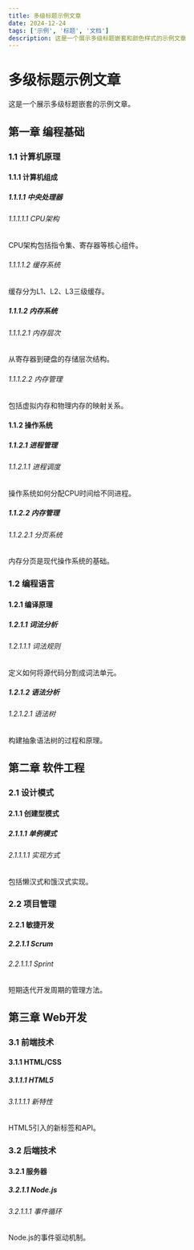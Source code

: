 ```yaml
---
title: 多级标题示例文章
date: 2024-12-24
tags: ['示例', '标题', '文档']
description: 这是一个展示多级标题嵌套和颜色样式的示例文章
---
```


# 多级标题示例文章

这是一个展示多级标题嵌套的示例文章。

## 第一章 编程基础

### 1.1 计算机原理

#### 1.1.1 计算机组成

##### 1.1.1.1 中央处理器

###### 1.1.1.1.1 CPU架构
CPU架构包括指令集、寄存器等核心组件。

###### 1.1.1.1.2 缓存系统
缓存分为L1、L2、L3三级缓存。

##### 1.1.1.2 内存系统

###### 1.1.1.2.1 内存层次
从寄存器到硬盘的存储层次结构。

###### 1.1.1.2.2 内存管理
包括虚拟内存和物理内存的映射关系。

#### 1.1.2 操作系统

##### 1.1.2.1 进程管理

###### 1.1.2.1.1 进程调度
操作系统如何分配CPU时间给不同进程。

##### 1.1.2.2 内存管理

###### 1.1.2.2.1 分页系统
内存分页是现代操作系统的基础。

### 1.2 编程语言

#### 1.2.1 编译原理

##### 1.2.1.1 词法分析

###### 1.2.1.1.1 词法规则
定义如何将源代码分割成词法单元。

##### 1.2.1.2 语法分析

###### 1.2.1.2.1 语法树
构建抽象语法树的过程和原理。

## 第二章 软件工程

### 2.1 设计模式

#### 2.1.1 创建型模式

##### 2.1.1.1 单例模式

###### 2.1.1.1.1 实现方式
包括懒汉式和饿汉式实现。

### 2.2 项目管理

#### 2.2.1 敏捷开发

##### 2.2.1.1 Scrum

###### 2.2.1.1.1 Sprint
短期迭代开发周期的管理方法。

## 第三章 Web开发

### 3.1 前端技术

#### 3.1.1 HTML/CSS

##### 3.1.1.1 HTML5

###### 3.1.1.1.1 新特性
HTML5引入的新标签和API。

### 3.2 后端技术

#### 3.2.1 服务器

##### 3.2.1.1 Node.js

###### 3.2.1.1.1 事件循环
Node.js的事件驱动机制。
